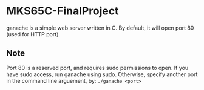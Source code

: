# MKS65C-FinalProject

ganache is a simple web server written in C.
By default, it will open port 80 (used for HTTP port).

## Note

Port 80 is a reserved port, and requires sudo permissions to open.
If you have sudo access, run ganache using sudo.
Otherwise, specify another port in the command line arguement, by:
`./ganache <port>`
